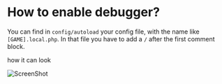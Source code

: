 # How to enable debugger?

You can find in `config/autoload` your config file, with the name like `[GAME].local.php`.
In that file you have to add a `/` after the first comment block.

how it can look

![ScreenShot](https://github.com/kokspflanze/pserverCMSFull/blob/master/doc/images/DEBUGGER-CONFIG.png)